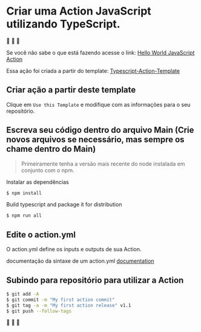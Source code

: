# Criar uma Action JavaScript utilizando TypeScript.

:rocket: :rocket: :rocket:

Se você não sabe o que está fazendo acesse o link: [Hello World JavaScript Action](https://github.com/actions/hello-world-javascript-action)

Essa ação foi criada a partir do template: [Typescript-Action-Template](https://github.com/actions/typescript-action)

## Criar ação a partir deste template

Clique em `Use this Template` e modifique com as informações para o seu repositório.

## Escreva seu código dentro do arquivo Main (Crie novos arquivos se necessário, mas sempre os chame dentro do Main)

> Primeiramente tenha a versão mais recente do node instalada em conjunto com o npm.

Instalar as dependências

```bash
$ npm install
```

Build typescript and package it for distribution

```bash
$ npm run all
```

## Edite o action.yml

O action.yml define os inputs e outputs de sua Action.

documentação da sintaxe de um action.yml [documentation](https://help.github.com/en/articles/metadata-syntax-for-github-actions)

## Subindo para repositório para utilizar a Action

```bash
$ git add -A
$ git commit -m "My first action commit"
$ git tag -a -m "My first action release" v1.1
$ git push --follow-tags
```

:rocket: :rocket: :rocket:
